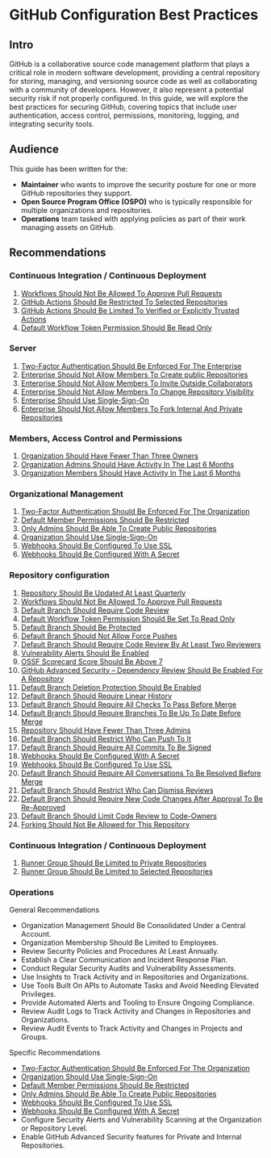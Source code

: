 # GitHub Configuration Best Practices

## Intro

GitHub is a collaborative source code management platform that plays a critical role in modern software development, providing a central repository for storing, managing, and versioning source code as well as collaborating with a community of developers. However, it also represent a potential security risk if not properly configured. In this guide, we will explore the best practices for securing GitHub, covering topics that include user authentication, access control, permissions, monitoring, logging, and integrating security tools.

## Audience

This guide has been written for the:

* **Maintainer** who wants to improve the security posture for one or more GitHub repositories they support.  
* **Open Source Program Office (OSPO)** who is typically responsible for multiple organizations and repositories.
* **Operations** team tasked with applying policies as part of their work managing assets on GitHub.

## Recommendations

### Continuous Integration / Continuous Deployment
1. [Workflows Should Not Be Allowed To Approve Pull Requests](actions/actions_can_approve_pull_requests.md)
2. [GitHub Actions Should Be Restricted To Selected Repositories](actions/all_repositories_can_run_github_actions.md)
3. [GitHub Actions Should Be Limited To Verified or Explicitly Trusted Actions](actions/all_github_actions_are_allowed.md)
4. [Default Workflow Token Permission Should Be Read Only](actions/token_default_permissions_is_read_write.md)
### Server
1. [Two-Factor Authentication Should Be Enforced For The Enterprise](enterprise/enterprise_enforce_two_factor_authentication.md)
2. [Enterprise Should Not Allow Members To Create public Repositories](enterprise/enterprise_allows_creating_public_repos.md)
3. [Enterprise Should Not Allow Members To Invite Outside Collaborators](enterprise/enterprise_allows_inviting_externals_collaborators.md)
4. [Enterprise Should Not Allow Members To Change Repository Visibility](enterprise/enterprise_not_using_visibility_change_disable_policy.md)
5. [Enterprise Should Use Single-Sign-On](enterprise/enterprise_not_using_single_sign_on.md)
6. [Enterprise Should Not Allow Members To Fork Internal And Private Repositories](enterprise/enterprise_allows_forking_repos.md)
### Members, Access Control and Permissions
1. [Organization Should Have Fewer Than Three Owners](member/organization_has_too_many_admins.md)
2. [Organization Admins Should Have Activity In The Last 6 Months](member/stale_admin_found.md)
3. [Organization Members Should Have Activity In The Last 6 Months](member/stale_member_found.md)
### Organizational Management
1. [Two-Factor Authentication Should Be Enforced For The Organization](organization/two_factor_authentication_not_required_for_org.md)
2. [Default Member Permissions Should Be Restricted](organization/default_repository_permission_is_not_none.md)
3. [Only Admins Should Be Able To Create Public Repositories](organization/non_admins_can_create_public_repositories.md)
4. [Organization Should Use Single-Sign-On](organization/organization_not_using_single_sign_on.md)
5. [Webhooks Should Be Configured To Use SSL](organization/organization_webhook_doesnt_require_ssl.md)
6. [Webhooks Should Be Configured With A Secret](organization/organization_webhook_no_secret.md)
### Repository configuration
1. [Repository Should Be Updated At Least Quarterly](repository/repository_not_maintained.md)
2. [Workflows Should Not Be Allowed To Approve Pull Requests](repository/actions_can_approve_pull_requests.md)
3. [Default Branch Should Require Code Review](repository/code_review_not_required.md)
4. [Default Workflow Token Permission Should Be Set To Read Only](repository/token_default_permissions_is_read_write.md)
5. [Default Branch Should Be Protected](repository/missing_default_branch_protection.md)
6. [Default Branch Should Not Allow Force Pushes](repository/missing_default_branch_protection_force_push.md)
7. [Default Branch Should Require Code Review By At Least Two Reviewers](repository/code_review_by_two_members_not_required.md)
8. [Vulnerability Alerts Should Be Enabled](repository/vulnerability_alerts_not_enabled.md)
9. [OSSF Scorecard Score Should Be Above 7](repository/scorecard_score_too_low.md)
10. [GitHub Advanced Security – Dependency Review Should Be Enabled For A Repository](repository/ghas_dependency_review_not_enabled.md)
11. [Default Branch Deletion Protection Should Be Enabled](repository/missing_default_branch_protection_deletion.md)
12. [Default Branch Should Require Linear History](repository/non_linear_history.md)
13. [Default Branch Should Require All Checks To Pass Before Merge](repository/requires_status_checks.md)
14. [Default Branch Should Require Branches To Be Up To Date Before Merge](repository/requires_branches_up_to_date_before_merge.md)
15. [Repository Should Have Fewer Than Three Admins](repository/repository_has_too_many_admins.md)
16. [Default Branch Should Restrict Who Can Push To It](repository/pushes_are_not_restricted.md)
17. [Default Branch Should Require All Commits To Be Signed](repository/no_signed_commits.md)
18. [Webhooks Should Be Configured With A Secret](repository/repository_webhook_no_secret.md)
19. [Webhooks Should Be Configured To Use SSL](repository/repository_webhook_doesnt_require_ssl.md)
20. [Default Branch Should Require All Conversations To Be Resolved Before Merge](repository/no_conversation_resolution.md)
21. [Default Branch Should Restrict Who Can Dismiss Reviews](repository/review_dismissal_allowed.md)
22. [Default Branch Should Require New Code Changes After Approval To Be Re-Approved](repository/dismisses_stale_reviews.md)
23. [Default Branch Should Limit Code Review to Code-Owners](repository/code_review_not_limited_to_code_owners.md)
24. [Forking Should Not Be Allowed for This Repository](repository/forking_allowed_for_repository.md)
### Continuous Integration / Continuous Deployment
1. [Runner Group Should Be Limited to Private Repositories](runner_group/runner_group_can_be_used_by_public_repositories.md)
2. [Runner Group Should Be Limited to Selected Repositories](runner_group/runner_group_not_limited_to_selected_repositories.md)

### Operations

General Recommendations
- Organization Management Should Be Consolidated Under a Central Account.
- Organization Membership Should Be Limited to Employees.
- Review Security Policies and Procedures At Least Annually.
- Establish a Clear Communication and Incident Response Plan.
- Conduct Regular Security Audits and Vulnerability Assessments.
- Use Insights to Track Activity and in Repositories and Organizations.
- Use Tools Built On APIs to Automate Tasks and Avoid Needing Elevated Privileges.
- Provide Automated Alerts and Tooling to Ensure Ongoing Compliance.
- Review Audit Logs to Track Activity and Changes in Repositories and Organizations.
- Review Audit Events to Track Activity and Changes in Projects and Groups.

Specific Recommendations
- [Two-Factor Authentication Should Be Enforced For The Organization](organization/two_factor_authentication_not_required_for_org.md)
- [Organization Should Use Single-Sign-On](organization/organization_not_using_single_sign_on.md)
- [Default Member Permissions Should Be Restricted](organization/default_repository_permission_is_not_none.md)
- [Only Admins Should Be Able To Create Public Repositories](organization/non_admins_can_create_public_repositories.md)
- [Webhooks Should Be Configured To Use SSL](organization/organization_webhook_doesnt_require_ssl.md)
- [Webhooks Should Be Configured With A Secret](organization/organization_webhook_no_secret.md)
- Configure Security Alerts and Vulnerability Scanning at the Organization or Repository Level.
- Enable GitHub Advanced Security features for Private and Internal Repositories.

